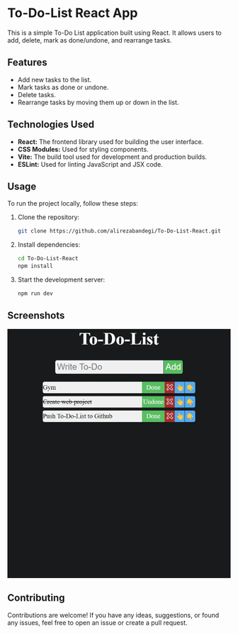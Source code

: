 # To-Do-List React App

This is a simple To-Do List application built using React. It allows users to add, delete, mark as done/undone, and rearrange tasks.

## Features

- Add new tasks to the list.
- Mark tasks as done or undone.
- Delete tasks.
- Rearrange tasks by moving them up or down in the list.

## Technologies Used

- **React:** The frontend library used for building the user interface.
- **CSS Modules:** Used for styling components.
- **Vite:** The build tool used for development and production builds.
- **ESLint:** Used for linting JavaScript and JSX code.

## Usage

To run the project locally, follow these steps:

1. Clone the repository:

    ```bash
    git clone https://github.com/alirezabandegi/To-Do-List-React.git
    ```

2. Install dependencies:

    ```bash
    cd To-Do-List-React
    npm install
    ```

3. Start the development server:

    ```bash
    npm run dev
    ```

## Screenshots

![Screenshot 1](public/projectScreenShot.webp)

## Contributing

Contributions are welcome! If you have any ideas, suggestions, or found any issues, feel free to open an issue or create a pull request.
